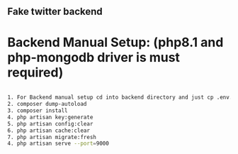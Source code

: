## Fake twitter backend

# Backend Manual Setup: (php8.1 and php-mongodb driver is must required)

```bash

1. For Backend manual setup cd into backend directory and just cp .env.example .env and change the .env value accordingly
2. composer dump-autoload
3. composer install
4. php artisan key:generate
5. php artisan config:clear
6. php artisan cache:clear
7. php artisan migrate:fresh
4. php artisan serve --port=9000 
```
